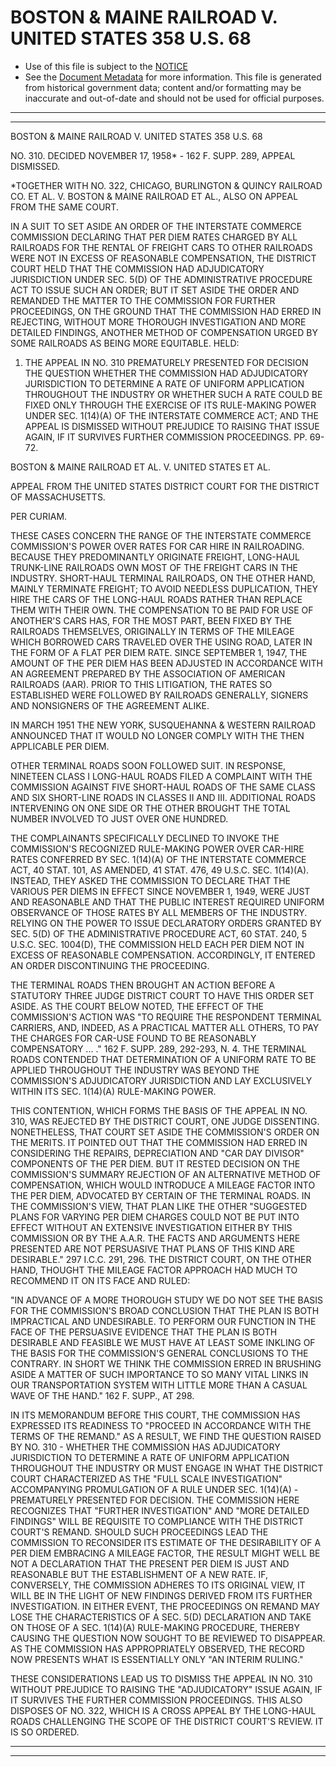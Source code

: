---
---

# BOSTON & MAINE RAILROAD V. UNITED STATES 358 U.S. 68

* Use of this file is subject to the [NOTICE](https://github.com/publicdocs/notice/blob/master/NOTICE)
* See the [Document Metadata](../../../) for more information.
  This file is generated from historical government data; content and/or formatting may be inaccurate and out-of-date and should not be used for official purposes.

----------
----------

BOSTON & MAINE RAILROAD V. UNITED STATES 358 U.S. 68

NO. 310.  DECIDED NOVEMBER 17, 1958\* - 162 F. SUPP. 289, APPEAL DISMISSED.

\*TOGETHER WITH NO. 322, CHICAGO, BURLINGTON & QUINCY RAILROAD CO. ET AL. V. BOSTON & MAINE RAILROAD ET AL., ALSO ON APPEAL FROM THE SAME COURT.

IN A SUIT TO SET ASIDE AN ORDER OF THE INTERSTATE COMMERCE COMMISSION DECLARING THAT PER DIEM RATES CHARGED BY ALL RAILROADS FOR THE RENTAL OF FREIGHT CARS TO OTHER RAILROADS WERE NOT IN EXCESS OF REASONABLE COMPENSATION, THE DISTRICT COURT HELD THAT THE COMMISSION HAD ADJUDICATORY JURISDICTION UNDER SEC. 5(D) OF THE ADMINISTRATIVE PROCEDURE ACT TO ISSUE SUCH AN ORDER; BUT IT SET ASIDE THE ORDER AND REMANDED THE MATTER TO THE COMMISSION FOR FURTHER PROCEEDINGS, ON THE GROUND THAT THE COMMISSION HAD ERRED IN REJECTING, WITHOUT MORE THOROUGH INVESTIGATION AND MORE DETAILED FINDINGS, ANOTHER METHOD OF COMPENSATION URGED BY SOME RAILROADS AS BEING MORE EQUITABLE.  HELD:

1.  THE APPEAL IN NO. 310 PREMATURELY PRESENTED FOR DECISION THE QUESTION WHETHER THE COMMISSION HAD ADJUDICATORY JURISDICTION TO DETERMINE A RATE OF UNIFORM APPLICATION THROUGHOUT THE INDUSTRY OR WHETHER SUCH A RATE COULD BE FIXED ONLY THROUGH THE EXERCISE OF ITS RULE-MAKING POWER UNDER SEC. 1(14)(A) OF THE INTERSTATE COMMERCE ACT; AND THE APPEAL IS DISMISSED WITHOUT PREJUDICE TO RAISING THAT ISSUE AGAIN, IF IT SURVIVES FURTHER COMMISSION PROCEEDINGS.  PP. 69-72.

BOSTON & MAINE RAILROAD ET AL. V. UNITED STATES ET AL.

APPEAL FROM THE UNITED STATES DISTRICT COURT FOR THE DISTRICT OF MASSACHUSETTS.

PER CURIAM.

THESE CASES CONCERN THE RANGE OF THE INTERSTATE COMMERCE COMMISSION'S POWER OVER RATES FOR CAR HIRE IN RAILROADING.  BECAUSE THEY PREDOMINANTLY ORIGINATE FREIGHT, LONG-HAUL TRUNK-LINE RAILROADS OWN MOST OF THE FREIGHT CARS IN THE INDUSTRY.  SHORT-HAUL TERMINAL RAILROADS, ON THE OTHER HAND, MAINLY TERMINATE FREIGHT; TO AVOID NEEDLESS DUPLICATION, THEY HIRE THE CARS OF THE LONG-HAUL ROADS RATHER THAN REPLACE THEM WITH THEIR OWN.  THE COMPENSATION TO BE PAID FOR USE OF ANOTHER'S CARS HAS, FOR THE MOST PART, BEEN FIXED BY THE RAILROADS THEMSELVES, ORIGINALLY IN TERMS OF THE MILEAGE WHICH BORROWED CARS TRAVELED OVER THE USING ROAD, LATER IN THE FORM OF A FLAT PER DIEM RATE.  SINCE SEPTEMBER 1, 1947, THE AMOUNT OF THE PER DIEM HAS BEEN ADJUSTED IN ACCORDANCE WITH AN AGREEMENT PREPARED BY THE ASSOCIATION OF AMERICAN RAILROADS (AAR).  PRIOR TO THIS LITIGATION, THE RATES SO ESTABLISHED WERE FOLLOWED BY RAILROADS GENERALLY, SIGNERS AND NONSIGNERS OF THE AGREEMENT ALIKE.

IN MARCH 1951 THE NEW YORK, SUSQUEHANNA & WESTERN RAILROAD ANNOUNCED THAT IT WOULD NO LONGER COMPLY WITH THE THEN APPLICABLE PER DIEM.

OTHER TERMINAL ROADS SOON FOLLOWED SUIT.  IN RESPONSE, NINETEEN CLASS I LONG-HAUL ROADS FILED A COMPLAINT WITH THE COMMISSION AGAINST FIVE SHORT-HAUL ROADS OF THE SAME CLASS AND SIX SHORT-LINE ROADS IN CLASSES II AND III.  ADDITIONAL ROADS INTERVENING ON ONE SIDE OR THE OTHER BROUGHT THE TOTAL NUMBER INVOLVED TO JUST OVER ONE HUNDRED.

THE COMPLAINANTS SPECIFICALLY DECLINED TO INVOKE THE COMMISSION'S RECOGNIZED RULE-MAKING POWER OVER CAR-HIRE RATES CONFERRED BY SEC. 1(14)(A) OF THE INTERSTATE COMMERCE ACT, 40 STAT. 101, AS AMENDED, 41 STAT. 476, 49 U.S.C. SEC. 1(14)(A).  INSTEAD, THEY ASKED THE COMMISSION TO DECLARE THAT THE VARIOUS PER DIEMS IN EFFECT SINCE NOVEMBER 1, 1949, WERE JUST AND REASONABLE AND THAT THE PUBLIC INTEREST REQUIRED UNIFORM OBSERVANCE OF THOSE RATES BY ALL MEMBERS OF THE INDUSTRY.  RELYING ON THE POWER TO ISSUE DECLARATORY ORDERS GRANTED BY SEC. 5(D) OF THE ADMINISTRATIVE PROCEDURE ACT, 60 STAT. 240, 5 U.S.C. SEC. 1004(D), THE COMMISSION HELD EACH PER DIEM NOT IN EXCESS OF REASONABLE COMPENSATION.  ACCORDINGLY, IT ENTERED AN ORDER DISCONTINUING THE PROCEEDING.

THE TERMINAL ROADS THEN BROUGHT AN ACTION BEFORE A STATUTORY THREE JUDGE DISTRICT COURT TO HAVE THIS ORDER SET ASIDE.  AS THE COURT BELOW NOTED, THE EFFECT OF THE COMMISSION'S ACTION WAS "TO REQUIRE THE RESPONDENT TERMINAL CARRIERS, AND, INDEED, AS A PRACTICAL MATTER ALL OTHERS, TO PAY THE CHARGES FOR CAR-USE FOUND TO BE REASONABLY COMPENSATORY  ...  ."  162 F. SUPP. 289, 292-293, N. 4.  THE TERMINAL ROADS CONTENDED THAT DETERMINATION OF A UNIFORM RATE TO BE APPLIED THROUGHOUT THE INDUSTRY WAS BEYOND THE COMMISSION'S ADJUDICATORY JURISDICTION AND LAY EXCLUSIVELY WITHIN ITS SEC. 1(14)(A) RULE-MAKING POWER.

THIS CONTENTION, WHICH FORMS THE BASIS OF THE APPEAL IN NO. 310, WAS REJECTED BY THE DISTRICT COURT, ONE JUDGE DISSENTING.  NONETHELESS, THAT COURT SET ASIDE THE COMMISSION'S ORDER ON THE MERITS.  IT POINTED OUT THAT THE COMMISSION HAD ERRED IN CONSIDERING THE REPAIRS, DEPRECIATION AND "CAR DAY DIVISOR" COMPONENTS OF THE PER DIEM.  BUT IT RESTED DECISION ON THE COMMISSION'S SUMMARY REJECTION OF AN ALTERNATIVE METHOD OF COMPENSATION, WHICH WOULD INTRODUCE A MILEAGE FACTOR INTO THE PER DIEM, ADVOCATED BY CERTAIN OF THE TERMINAL ROADS.  IN THE COMMISSION'S VIEW, THAT PLAN LIKE THE OTHER "SUGGESTED PLANS FOR VARYING PER DIEM CHARGES COULD NOT BE PUT INTO EFFECT WITHOUT AN EXTENSIVE INVESTIGATION EITHER BY THIS COMMISSION OR BY THE A.A.R.  THE FACTS AND ARGUMENTS HERE PRESENTED ARE NOT PERSUASIVE THAT PLANS OF THIS KIND ARE DESIRABLE."  297 I.C.C. 291, 296.  THE DISTRICT COURT, ON THE OTHER HAND, THOUGHT THE MILEAGE FACTOR APPROACH HAD MUCH TO RECOMMEND IT ON ITS FACE AND RULED:

"IN ADVANCE OF A MORE THOROUGH STUDY WE DO NOT SEE THE BASIS FOR THE COMMISSION'S BROAD CONCLUSION THAT THE PLAN IS BOTH IMPRACTICAL AND UNDESIRABLE.  TO PERFORM OUR FUNCTION IN THE FACE OF THE PERSUASIVE EVIDENCE THAT THE PLAN IS BOTH DESIRABLE AND FEASIBLE WE MUST HAVE AT LEAST SOME INKLING OF THE BASIS FOR THE COMMISSION'S GENERAL CONCLUSIONS TO THE CONTRARY.  IN SHORT WE THINK THE COMMISSION ERRED IN BRUSHING ASIDE A MATTER OF SUCH IMPORTANCE TO SO MANY VITAL LINKS IN OUR TRANSPORTATION SYSTEM WITH LITTLE MORE THAN A CASUAL WAVE OF THE HAND."  162 F. SUPP., AT 298.

IN ITS MEMORANDUM BEFORE THIS COURT, THE COMMISSION HAS EXPRESSED ITS READINESS TO "PROCEED IN ACCORDANCE WITH THE TERMS OF THE REMAND."  AS A RESULT, WE FIND THE QUESTION RAISED BY NO. 310 - WHETHER THE COMMISSION HAS ADJUDICATORY JURISDICTION TO DETERMINE A RATE OF UNIFORM APPLICATION THROUGHOUT THE INDUSTRY OR MUST ENGAGE IN WHAT THE DISTRICT COURT CHARACTERIZED AS THE "FULL SCALE INVESTIGATION" ACCOMPANYING PROMULGATION OF A RULE UNDER SEC. 1(14)(A) - PREMATURELY PRESENTED FOR DECISION.  THE COMMISSION HERE RECOGNIZES THAT "FURTHER INVESTIGATION" AND "MORE DETAILED FINDINGS" WILL BE REQUISITE TO COMPLIANCE WITH THE DISTRICT COURT'S REMAND.  SHOULD SUCH PROCEEDINGS LEAD THE COMMISSION TO RECONSIDER ITS ESTIMATE OF THE DESIRABILITY OF A PER DIEM EMBRACING A MILEAGE FACTOR, THE RESULT MIGHT WELL BE NOT A DECLARATION THAT THE PRESENT PER DIEM IS JUST AND REASONABLE BUT THE ESTABLISHMENT OF A NEW RATE.  IF, CONVERSELY, THE COMMISSION ADHERES TO ITS ORIGINAL VIEW, IT WILL BE IN THE LIGHT OF NEW FINDINGS DERIVED FROM ITS FURTHER INVESTIGATION.  IN EITHER EVENT, THE PROCEEDINGS ON REMAND MAY LOSE THE CHARACTERISTICS OF A SEC. 5(D) DECLARATION AND TAKE ON THOSE OF A SEC. 1(14)(A) RULE-MAKING PROCEDURE, THEREBY CAUSING THE QUESTION NOW SOUGHT TO BE REVIEWED TO DISAPPEAR.  AS THE COMMISSION HAS APPROPRIATELY OBSERVED, THE RECORD NOW PRESENTS WHAT IS ESSENTIALLY ONLY "AN INTERIM RULING."

THESE CONSIDERATIONS LEAD US TO DISMISS THE APPEAL IN NO. 310 WITHOUT PREJUDICE TO RAISING THE "ADJUDICATORY" ISSUE AGAIN, IF IT SURVIVES THE FURTHER COMMISSION PROCEEDINGS.  THIS ALSO DISPOSES OF NO. 322, WHICH IS A CROSS APPEAL BY THE LONG-HAUL ROADS CHALLENGING THE SCOPE OF THE DISTRICT COURT'S REVIEW.  IT IS SO ORDERED.


----------
----------

